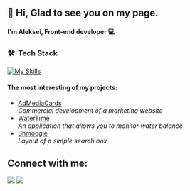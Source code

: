 <h2>👋 Hi, Glad to see you on my page.</h2>

<h4>I'm Aleksei, Front-end developer 💻</h4>

### 🛠 &nbsp;Tech Stack
[![My Skills](https://skills.thijs.gg/icons?i=react,next,git,js,html,css,scss,tailwind,mysql,figma,c,py)](https://skills.thijs.gg)


<h4>The most interesting of my projects:</h4>
 
  <ul>
    <li><a href="https://admediacards.com/">AdMediaCards</a></li>
    <i>Commercial development of a marketing website</i>
    <li><a href="https://leshamer.github.io/WaterTime.github.io/">WaterTime</a></li>
    <i>An application that allows you to monitor water balance</i> 
    <li><a href="https://github.com/Leshamer/smoogle.github.io" >Shmoogle</a></li>
    <i>Layout of a simple search box</i>
  </ul>

## Connect with me:
<p align="left">
<a href = "https://www.linkedin.com/in/aleksei-maslov-538a88272/?locale=en_US"><img src="https://img.icons8.com/fluent/48/000000/linkedin.png"/></a>
<a href = "https://instagram.com/_maslenok.jija_"><img src="https://img.icons8.com/fluent/48/000000/instagram-new.png"/></a>
